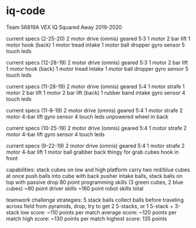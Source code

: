 # iq-code
Team 56819A VEX IQ Squared Away 2019-2020

current specs (2-25-20)
2 motor drive (omnis) geared 5:3
1 motor 2 bar lift
1 motor hook (back)
1 motor tread intake
1 motor ball dropper
gyro sensor
5 touch leds

current specs (12-28-19)
2 motor drive (omnis) geared 5:3
1 motor 2 bar lift
1 motor hook (back)
1 motor tread intake
1 motor ball dropper
gyro sensor
5 touch leds

current specs (11-28-19)
2 motor drive (omnis) geared 5:4
1 motor strafe
1 motor 2 bar lift
1 motor 2 bar lift (back)
1 rubber band intake
gyro sensor
4 touch leds

current specs (11-8-19)
2 motor drive (omnis) geared 5:4
1 motor strafe
2 motor 4-bar lift
gyro sensor
4 touch leds
unpowered wheel in back

current specs (10-25-19)
2 motor drive (omnis) geared 5:4
1 motor strafe
2 motor 4-bar lift
gyro sensor
4 touch leds

current specs (9-22-19)
2 motor drive (omnis) geared 5:4
1 motor strafe
2 motor 4-bar lift
1 motor ball grabber
back thingy for grab cubes
hook in front

capabilities:
stack cubes on low and high platform
carry two red/blue cubes at once
push balls into cube with back pusher
intake balls, stack balls on top with passive drop
80 point programming skills (3 green cubes, 2 blue cubes)
~80 point driver skills
~160 point robot skills total

teamwork challenge strategies:
5 stack balls
collect balls before traveling across field from pyramids, drop, try to get 2 5-stacks, or 1 5-stack + 3-stack
low score: ~110 points per match
average score: ~120 points per match
high score: ~130 points per match
highest score: 135 points
